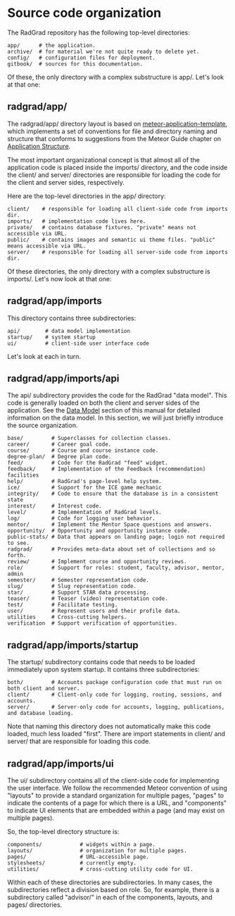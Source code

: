 # Source code organization

The RadGrad repository has the following top-level directories:

```
app/      # the application.
archive/  # for material we're not quite ready to delete yet.
config/   # configuration files for deployment.
gitbook/  # sources for this documentation.
```

Of these, the only directory with a complex substructure is app/. Let's look at that one:

## radgrad/app/

The radgrad/app/ directory layout is based on [meteor-application-template](http://ics-software-engineering.github.io/meteor-application-template/), which implements a set of conventions for file and directory naming and structure that conforms to suggestions from the Meteor Guide chapter on [Application Structure](http://guide.meteor.com/structure.html). 

The most important organizational concept is that almost all of the application code is placed inside the imports/ directory, and the code inside the client/ and server/ directories are responsible for loading the code for the client and server sides, respectively.

Here are the top-level directories in the app/ directory:

```
client/    # responsible for loading all client-side code from imports dir.             
imports/   # implementation code lives here.
private/   # contains database fixtures. "private" means not accessible via URL.
public/    # contains images and semantic ui theme files. "public" means accessible via URL.
server/    # responsible for loading all server-side code from imports dir.
```
Of these directories, the only directory with a complex substructure is imports/.  Let's now look at that one:

## radgrad/app/imports

This directory contains three subdirectories:

```
api/        # data model implementation
startup/    # system startup
ui/         # client-side user interface code
```

Let's look at each in turn.

## radgrad/app/imports/api

The api/ subdirectory provides the code for the RadGrad "data model". This code is generally loaded on both the client and server sides of the application.  See the [Data Model](../datamodel/README.md) section of this manual for detailed information on the data model. In this section, we will just briefly introduce the source organization.

```
base/         # Superclasses for collection classes.
career/       # Career goal code.
course/       # Course and course instance code.
degree-plan/  # Degree plan code.
feed/         # Code for the RadGrad "feed" widget.
feedback/     # Implementation of the Feedback (recommendation) facilities
help/         # RadGrad's page-level help system.
ice/          # Support for the ICE game mechanic
integrity/    # Code to ensure that the database is in a consistent state
interest/     # Interest code.
level/        # Implementation of RadGrad levels.
log/          # Code for logging user behavior.
mentor/       # Implement the Mentor Space questions and answers.
opportunity/  # Opportunity and opportunity instance code.
public-stats/ # Data that appears on landing page; login not required to see.
radgrad/      # Provides meta-data about set of collections and so forth.
review/       # Implement course and opportunity reviews.
role/         # Support for roles: student, faculty, advisor, mentor, admin 
semester/     # Semester representation code.
slug/         # Slug representation code.
star/         # Support STAR data processing.
teaser/       # Teaser (video) representation code.
test/         # Facilitate testing.
user/         # Represent users and their profile data.
utilities     # Cross-cutting helpers.
verification  # Support verification of opportunities. 
```

## radgrad/app/imports/startup

The startup/ subdirectory contains code that needs to be loaded immediately upon system startup. It contains three subdirectories:

```
both/         # Accounts package configuration code that must run on both client and server.
client/       # Client-only code for logging, routing, sessions, and accounts.
server/       # Server-only code for accounts, logging, publications, and database loading.
```

Note that naming this directory does not automatically make this code loaded, much less loaded "first".  There are import
statements in client/ and server/ that are responsible for loading this code. 

## radgrad/app/imports/ui

The ui/ subdirectory contains all of the client-side code for implementing the user interface. We follow the recommended Meteor convention of using "layouts" to provide a standard organization for multiple pages, "pages" to indicate the contents of a page for which there is a URL, and "components" to indicate UI elements that are embedded within a page (and may exist on multiple pages).

So, the top-level directory structure is:

```
components/            # widgets within a page.
layouts/               # organization for multiple pages.     
pages/                 # URL-accessible page.
stylesheets/           # currently empty.
utilities/             # cross-cutting utility code for UI.
```

Within each of these directories are subdirectories. In many cases, the subdirectories reflect a division based on role. So, for example, there is a subdirectory called "advisor/" in each of the components, layouts, and pages/ directories. 
